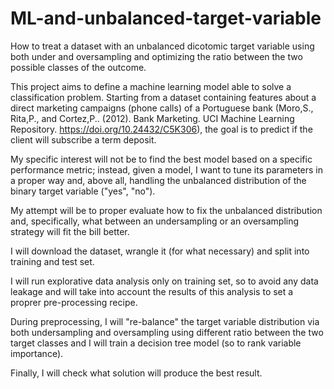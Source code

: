 # ML-and-unbalanced-target-variable
How to treat a dataset with an unbalanced dicotomic target variable using both under and oversampling and optimizing the ratio between the two possible classes of the outcome.

This project aims to define a machine learning model able to solve a classification problem. Starting from a dataset containing features about a direct marketing campaigns (phone calls) of a Portuguese bank (Moro,S., Rita,P., and Cortez,P.. (2012). Bank Marketing. UCI Machine Learning Repository. https://doi.org/10.24432/C5K306), the goal is to predict if the client will subscribe a term deposit.

My specific interest will not be to find the best model based on a specific performance metric; instead, given a model, I want to tune its parameters in a proper way and, above all, handling the unbalanced distribution of the binary target variable ("yes", "no").

My attempt will be to proper evaluate how to fix the unbalanced distribution and, specifically, what between an undersampling or an oversampling strategy will fit the bill better.

I will download the dataset, wrangle it (for what necessary) and split into training and test set.

I will run explorative data analysis only on training set, so to avoid any data leakage and will take into account the results of this analysis to set a proprer pre-processing recipe.

During preprocessing, I will "re-balance" the target variable distribution via both undersampling and oversampling using different ratio between the two target classes and I will train a decision tree model (so to rank variable importance).

Finally, I will check what solution will produce the best result.
